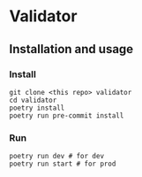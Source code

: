 # Validator

## Installation and usage


### Install

```shell
git clone <this repo> validator
cd validator
poetry install
poetry run pre-commit install
```

### Run

```shell
poetry run dev # for dev
poetry run start # for prod
```
